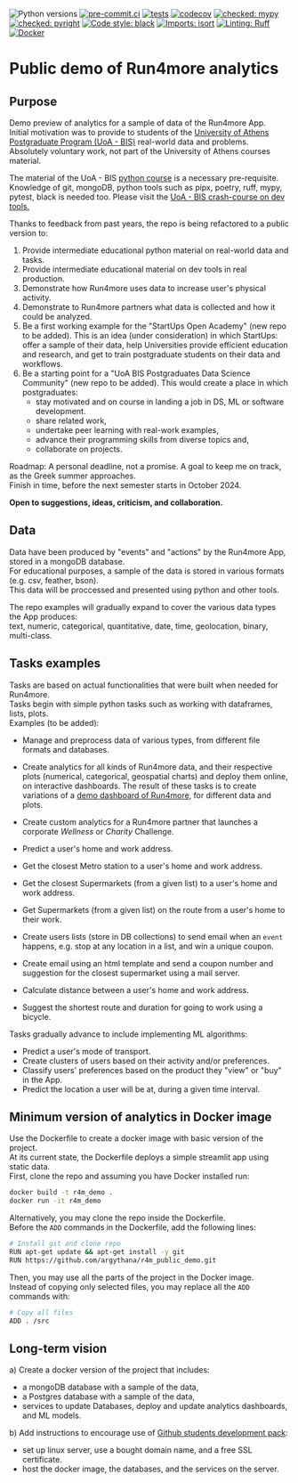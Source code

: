 ![Python versions](https://img.shields.io/badge/python-%203.10%20|%203.11%20|%203.12-blue)
[![pre-commit.ci](https://results.pre-commit.ci/badge/github/argythana/r4m_public_demo/main.svg)](https://results.pre-commit.ci/latest/github/argythana/r4m_public_demo/main)
[![tests](https://github.com/argythana/r4m_public_demo/actions/workflows/run_tests.yml/badge.svg)](https://github.com/argythana/r4m_public_demo/actions/workflows/run_tests.yml)
[![codecov](https://codecov.io/gh/argythana/r4m_public_demo/branch/main/graphs/badge.svg?branch=main)](https://codecov.io/github/argythana/r4m_public_demo?branch=main)
[![checked: mypy](https://img.shields.io/badge/%20checked-mypy-blue?labelColor=808080)](http://mypy-lang.org/)
[![checked: pyright](https://img.shields.io/badge/%20checked-pyright-0000A0?labelColor=606060)](https://github.com/microsoft/pyright)
[![Code style: black](https://img.shields.io/badge/code%20style-black-000000.svg)](https://github.com/psf/black)
[![Imports: isort](https://img.shields.io/badge/%20imports-isort-%231674b1?style=flat&labelColor=808080)](https://pycqa.github.io/isort/)
[![Linting: Ruff](https://img.shields.io/endpoint?url=https://raw.githubusercontent.com/charliermarsh/ruff/main/assets/badge/v2.json)](https://github.com/astral-sh/ruff)
[![Docker](https://img.shields.io/badge/Docker-Enabled-blue?logo=docker&logoColor=white)](Dockerfile)


# Public demo of Run4more analytics

## Purpose
Demo preview of analytics for a sample of data of the Run4more App.  
Initial motivation was to provide to students of the [University of Athens Postgraduate Program (UoA - BIS)](https://bis-analytics.econ.uoa.gr/) real-world data and problems.  
Absolutely voluntary work, not part of the University of Athens courses material.   

The material of the UoA - BIS [python course](https://github.com/argythana/uoa_py_course) is a necessary pre-requisite.  
Knowledge of git, mongoDB, python tools such as pipx, poetry, ruff, mypy, pytest, black is needed too. Please visit the [UoA - BIS crash-course on dev tools.](https://github.com/argythana/dev_boilerplate_course)  

Thanks to feedback from past years, the repo is being refactored to a public version to:     
1. Provide intermediate educational python material on real-world data and tasks.  
2. Provide intermediate educational material on dev tools in real production.
3. Demonstrate how Run4more uses data to increase user's physical activity.   
4. Demonstrate to Run4more partners what data is collected and how it could be analyzed.  
5. Be a first working example for the "StartUps Open Academy" (new repo to be added). This is an idea (under consideration) in which StartUps: offer a sample of their data, help Universities provide efficient education and research, and get to train postgraduate students on their data and workflows.
6. Be a starting point for a "UoA BIS Postgraduates Data Science Community" (new repo to be added). This would create a place in which postgraduates:
   * stay motivated and on course in landing a job in DS, ML or software development.  
   * share related work, 
   * undertake peer learning with real-work examples, 
   * advance their programming skills from diverse topics and, 
   * collaborate on projects.

Roadmap: A personal deadline, not a promise. A goal to keep me on track, as the Greek summer approaches.  
Finish in time, before the next semester starts in October 2024.

**Open to suggestions, ideas, criticism, and collaboration.**

## Data
Data have been produced by "events" and "actions" by the Run4more App, stored in a mongoDB database.  
For educational purposes, a sample of the data is stored in various formats (e.g. csv, feather, bson).  
This data will be proccessed and presented using python and other tools.

The repo examples will gradually expand to cover the various data types the App produces:     
text, numeric, categorical, quantitative, date, time, geolocation, binary, multi-class.  

## Tasks examples
Tasks are based on actual functionalities that were built when needed for Run4more.  
Tasks begin with simple python tasks such as working with dataframes, lists, plots.  
Examples (to be added):   
* Manage and preprocess data of various types, from different file formats and databases.
* Create analytics for all kinds of Run4more data, and their respective plots (numerical, categorical, geospatial charts) and deploy them online, on interactive dashboards.
The result of these tasks is to create variations of a [demo dashboard of Run4more,](http://r4m.live:8555) for different data and plots.

* Create custom analytics for a Run4more partner that launches a corporate *Wellness* or *Charity* Challenge.
* Predict a user's home and work address.
* Get the closest Metro station to a user's home and work address.
* Get the closest Supermarkets (from a given list) to a user's home and work address.
* Get Supermarkets (from a given list) on the route from a user's home to their work.
* Create users lists (store in DB collections) to send email when an `event` happens, e.g. stop at any location in a list, and win a unique coupon.
* Create email using an html template and send a coupon number and suggestion for the closest supermarket using a mail server.
* Calculate distance between a user's home and work address.
* Suggest the shortest route and duration for going to work using a bicycle.

Tasks gradually advance to include implementing ML algorithms:  
* Predict a user's mode of transport.
* Create clusters of users based on their activity and/or preferences.
* Classify users' preferences based on the product they "view" or "buy" in the App.
* Predict the location a user will be at, during a given time interval.

## Minimum version of analytics in Docker image
Use the Dockerfile to create a docker image with basic version of the project.   
At its current state, the Dockerfile deploys a simple streamlit app using static data.  
First, clone the repo and assuming you have Docker installed run:

```bash
docker build -t r4m_demo .
docker run -it r4m_demo
```
Alternatively, you may clone the repo inside the Dockerfile.   
Before the `ADD` commands in the Dockerfile, add the following lines:  

```bash
# Install git and clone repo
RUN apt-get update && apt-get install -y git
RUN https://github.com/argythana/r4m_public_demo.git

```
Then, you may use all the parts of the project in the Docker image.  
Instead of copying only selected files, you may replace all the `ADD` commands with:

```bash
# Copy all files
ADD . /src
```

## Long-term vision
a) Create a docker version of the project that includes:  
* a mongoDB database with a sample of the data,
* a Postgres database with a sample of the data,
* services to update Databases, deploy and update analytics dashboards, and ML models.

b) Add instructions to encourage use of [Github students development pack](https://github.com/edu/students):
* set up linux server, use a bought domain name, and a free SSL certificate.
* host the docker image, the databases, and the services on the server.
